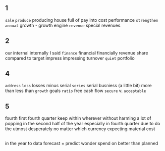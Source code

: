 ## 1
`sale`
`produce` producing
house full of
pay into
cost performance
`strengthen`
`annual`
growth - growth engine
`revenue` special revenues

## 2
our
internal internally
I said
`finance` financial financially
revenue share
compared to target
impress impressing turnover
`quiet`
portfolio

## 4
`address`
`loss` losses
minus
serial `series` serial busniess
(a little bit) more than  less than
`growth` goals
`ratio`
free cash flow
`secure` v.
`acceptable`


## 5
fourth first
fourth quarter
keep within
wherever
without harming
a lot of
popping in
the second half of the year
especially
in fourth quarter
due to
do the utmost
desperately
no matter which currency
expecting
material cost

## 
in the year to data
forecast  = predict
wonder
spend on
better than planned


